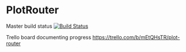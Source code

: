 # PlotRouter

Master build status
[![Build Status](https://semaphoreci.com/api/v1/possiblellama/plotrouter/branches/master/shields_badge.svg)](https://semaphoreci.com/possiblellama/plotrouter)

Trello board documenting progress
https://trello.com/b/mEtQHsTR/plot-router

